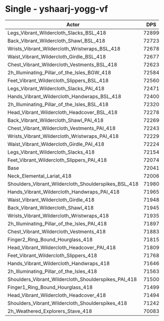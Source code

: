 # Single - yshaarj-yogg-vf
| Actor | DPS | Increase |
|---|:---:|:---:|
|Legs_Vibrant_Wildercloth_Slacks_BSL_418|72899|1.19%|
|Back_Vibrant_Wildercloth_Shawl_BSL_418|72723|0.95%|
|Wrists_Vibrant_Wildercloth_Wristwraps_BSL_418|72678|0.89%|
|Waist_Vibrant_Wildercloth_Girdle_BSL_418|72677|0.88%|
|Chest_Vibrant_Wildercloth_Vestments_BSL_418|72623|0.81%|
|2h_Illuminating_Pillar_of_the_Isles_BGW_418|72584|0.75%|
|Feet_Vibrant_Wildercloth_Slippers_BSL_418|72560|0.72%|
|Legs_Vibrant_Wildercloth_Slacks_PAI_418|72471|0.60%|
|Hands_Vibrant_Wildercloth_Handwraps_BSL_418|72400|0.50%|
|2h_Illuminating_Pillar_of_the_Isles_BSL_418|72320|0.39%|
|Head_Vibrant_Wildercloth_Headcover_BSL_418|72278|0.33%|
|Back_Vibrant_Wildercloth_Shawl_PAI_418|72269|0.32%|
|Chest_Vibrant_Wildercloth_Vestments_PAI_418|72243|0.28%|
|Wrists_Vibrant_Wildercloth_Wristwraps_PAI_418|72229|0.26%|
|Waist_Vibrant_Wildercloth_Girdle_PAI_418|72224|0.26%|
|Legs_Vibrant_Wildercloth_Slacks_418|72154|0.16%|
|Feet_Vibrant_Wildercloth_Slippers_PAI_418|72074|0.05%|
|Base|72041|0.00%|
|Neck_Elemental_Lariat_418|72006|-0.05%|
|Shoulders_Vibrant_Wildercloth_Shoulderspikes_BSL_418|71980|-0.08%|
|Hands_Vibrant_Wildercloth_Handwraps_PAI_418|71965|-0.10%|
|Waist_Vibrant_Wildercloth_Girdle_418|71948|-0.13%|
|Back_Vibrant_Wildercloth_Shawl_418|71945|-0.13%|
|Wrists_Vibrant_Wildercloth_Wristwraps_418|71935|-0.15%|
|2h_Illuminating_Pillar_of_the_Isles_PAI_418|71897|-0.20%|
|Chest_Vibrant_Wildercloth_Vestments_418|71883|-0.22%|
|Finger2_Ring_Bound_Hourglass_418|71815|-0.31%|
|Head_Vibrant_Wildercloth_Headcover_PAI_418|71809|-0.32%|
|Feet_Vibrant_Wildercloth_Slippers_418|71768|-0.38%|
|Hands_Vibrant_Wildercloth_Handwraps_418|71646|-0.55%|
|2h_Illuminating_Pillar_of_the_Isles_418|71563|-0.66%|
|Shoulders_Vibrant_Wildercloth_Shoulderspikes_PAI_418|71500|-0.75%|
|Finger1_Ring_Bound_Hourglass_418|71499|-0.75%|
|Head_Vibrant_Wildercloth_Headcover_418|71494|-0.76%|
|Shoulders_Vibrant_Wildercloth_Shoulderspikes_418|71242|-1.11%|
|2h_Weathered_Explorers_Stave_418|70083|-2.72%|

